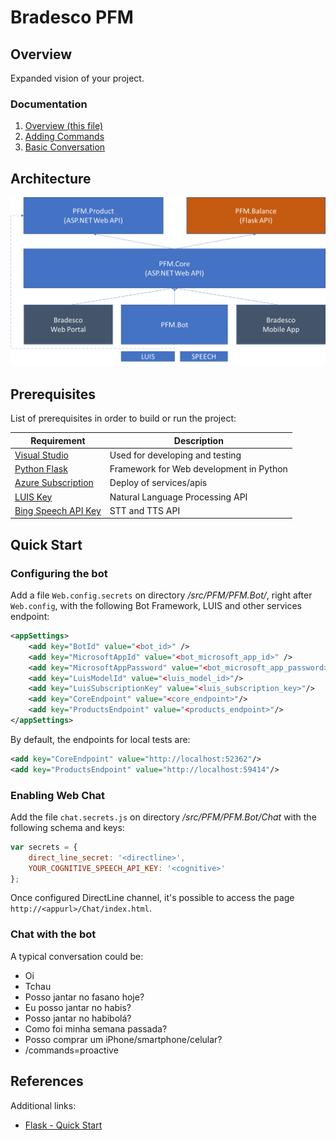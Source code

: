 # Bradesco PFM

## Overview
Expanded vision of your project.

### Documentation
1. [Overview (this file)](./README.md)
2. [Adding Commands](./docs/AddingCommands.md)
3. [Basic Conversation](./docs/BasicConversation.md)

## Architecture

![Architecture](./imgs/architecture.png)

## Prerequisites
List of prerequisites in order to build or run the project:

| Requirement                       	| Description |
|-----------------------------------	|-----------------------------------------------------------------------------------------------------------------------------------------------------------------------------------------------------------------------------------------------------------------------	|
|[Visual Studio](https://www.visualstudio.com/downloads/)                         | Used for developing and testing                                                        |
|[Python Flask](http://flask.pocoo.org/)                         | Framework for Web development in Python                                                           |
|[Azure Subscription](https://azure.microsoft.com/en-us/)                         | Deploy of services/apis                                                           |
|[LUIS Key](https://www.luis.ai/)                         | Natural Language Processing API                                                         |
|[Bing Speech API Key](https://azure.microsoft.com/en-us/services/cognitive-services/speech/)                         | STT and TTS API                                                           |

## Quick Start
### Configuring the bot

Add a file `Web.config.secrets` on directory */src/PFM/PFM.Bot/*, right after `Web.config`, with the following Bot Framework, LUIS and other services endpoint:

```xml
<appSettings>
    <add key="BotId" value="<bot_id>" />
    <add key="MicrosoftAppId" value="<bot_microsoft_app_id>" />
    <add key="MicrosoftAppPassword" value="<bot_microsoft_app_password>" />
    <add key="LuisModelId" value="<luis_model_id>"/>
    <add key="LuisSubscriptionKey" value="<luis_subscription_key>"/>
    <add key="CoreEndpoint" value="<core_endpoint>"/>
    <add key="ProductsEndpoint" value="<products_endpoint>"/>
</appSettings>
```
By default, the endpoints for local tests are:
```xml
<add key="CoreEndpoint" value="http://localhost:52362"/>
<add key="ProductsEndpoint" value="http://localhost:59414"/>
```

### Enabling Web Chat

Add the file `chat.secrets.js` on directory */src/PFM/PFM.Bot/Chat* with the following schema and keys:

```js
var secrets = {
    direct_line_secret: '<directline>',
    YOUR_COGNITIVE_SPEECH_API_KEY: '<cognitive>'  
};
```
Once configured DirectLine channel, it's possible to access the page `http://<appurl>/Chat/index.html`.

### Chat with the bot

A typical conversation could be:
* Oi
* Tchau
* Posso jantar no fasano hoje?
* Eu posso jantar no habis?
* Posso jantar no habibolá?
* Como foi minha semana passada?
* Posso comprar um iPhone/smartphone/celular?
* /commands=proactive 


## References
Additional links:
* [Flask - Quick Start](http://flask.pocoo.org/docs/0.12/quickstart/)  